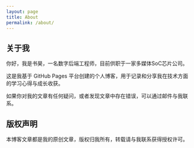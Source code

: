 ```yaml
---
layout: page
title: About
permalink: /about/
---
```


## 关于我

你好，我是书昊，一名数字后端工程师，目前供职于一家多媒体SoC芯片公司。

这是我基于 GitHub Pages 平台创建的个人博客，用于记录和分享我在技术方面的学习心得与成长收获。

如果你对我的文章有任何疑问，或者发现文章中存在错误，可以通过邮件与我联系。

## 版权声明

本博客文章都是我的原创文章，版权归我所有，转载请与我联系获得授权许可。
